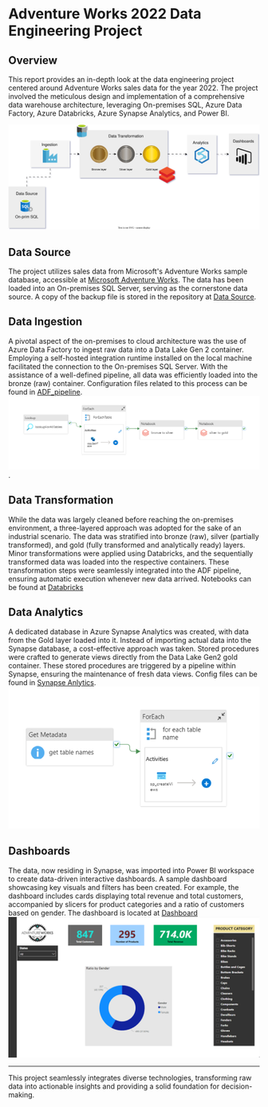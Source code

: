 # Adventure Works 2022 Data Engineering Project

## Overview

This report provides an in-depth look at the data engineering project centered around Adventure Works sales data for the year 2022. The project involved the meticulous design and implementation of a comprehensive data warehouse architecture, leveraging On-premises SQL, Azure Data Factory, Azure Databricks, Azure Synapse Analytics, and Power BI.

![Data Architecture](/Data%20Architecture.svg)

## Data Source

The project utilizes sales data from Microsoft's Adventure Works sample database, accessible at [Microsoft Adventure Works](https://learn.microsoft.com/en-us/sql/samples/adventureworks-install-configure?view=sql-server-ver16&tabs=ssms). The data has been loaded into an On-premises SQL Server, serving as the cornerstone data source. A copy of the backup file is stored in the repository at [Data Source](./Data%20Source).

## Data Ingestion

A pivotal aspect of the on-premises to cloud architecture was the use of Azure Data Factory to ingest raw data into a Data Lake Gen 2 container. Employing a self-hosted integration runtime installed on the local machine facilitated the connection to the On-premises SQL Server. With the assistance of a well-defined pipeline, all data was efficiently loaded into the bronze (raw) container. Configuration files related to this process can be found in [ADF_pipeline](./ADF_pipeline).
![ADF_pipeline](./ADF_pipeline/ADF_pipeline.png).

## Data Transformation

While the data was largely cleaned before reaching the on-premises environment, a three-layered approach was adopted for the sake of an industrial scenario. The data was stratified into bronze (raw), silver (partially transformed), and gold (fully transformed and analytically ready) layers. Minor transformations were applied using Databricks, and the sequentially transformed data was loaded into the respective containers. These transformation steps were seamlessly integrated into the ADF pipeline, ensuring automatic execution whenever new data arrived. Notebooks can be found at [Databricks](./databricks)

## Data Analytics

A dedicated database in Azure Synapse Analytics was created, with data from the Gold layer loaded into it. Instead of importing actual data into the Synapse database, a cost-effective approach was taken. Stored procedures were crafted to generate views directly from the Data Lake Gen2 gold container. These stored procedures are triggered by a pipeline within Synapse, ensuring the maintenance of fresh data views. Config files can be found in [Synapse Anlytics](./Synapse_Analytics).
![Synapse Anlytics](./Synapse_Analytics/SA_pipeline.png)

## Dashboards

The data, now residing in Synapse, was imported into Power BI workspace to create data-driven interactive dashboards. A sample dashboard showcasing key visuals and filters has been created. For example, the dashboard includes cards displaying total revenue and total customers, accompanied by slicers for product categories and a ratio of customers based on gender. The dashboard is located at [Dashboard](./PowerBI)
![Dashboard](./PowerBI/Dashboards.png)

---

This project seamlessly integrates diverse technologies, transforming raw data into actionable insights and providing a solid foundation for decision-making.

